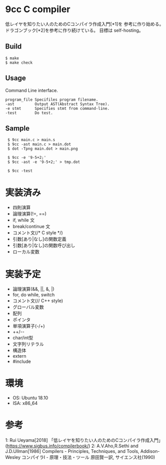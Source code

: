 9cc C compiler
===
低レイヤを知りたい人のためのCコンパイラ作成入門[*1]を
参考に作り始める。 ドラゴンブック[*2]を参考に作り続けている。
目標は self-hosting。

Build
-----
    $ make
    $ make check
    
Usage
-----
Command Line interface.

    program_file Specifiles program filename.
    -ast         Output AST(Abstract Syntax Tree). 
    -e stmt      Specifies stmt from command-line.    
    -test        Do test.

Sample
------

     $ 9cc main.c > main.s
     $ 9cc -ast main.c > main.dot
     $ dot -Tpng main.dot > main.png
     
     $ 9cc -e '9-5+2;'
     $ 9cc -ast -e '9-5+2;' > tmp.dot

     $ 9cc -test
    
# 実装済み

* 四則演算
* 論理演算(!=, ==)
* if, while 文
* break/continue 文
* コメント文(/* C style */)
* 引数[あり|なし]の関数定義
* 引数[あり|なし]の関数呼び出し
* ローカル変数

# 実装予定

* 論理演算(&&, ||, &, |)
* for, do while, switch
* コメント文(// C++ style)
* グローバル変数
* 配列
* ポインタ
* 単項演算子(-/+)
* ++/--
* char/int型
* 文字列リテラル
* 構造体
* extern
* #include

# 環境

* OS: Ubuntu 18.10
* ISA: x86_64

# 参考
1: Rui Ueyama[2018] 「低レイヤを知りたい人のためのCコンパイラ作成入門」(https://www.sigbus.info/compilerbook/)
2: A.V.Aho,R.Sethi and J.D.Ullman[1986] Compilers - Principles, Techniques, and Tools, Addison-Wesley
コンパイラⅠ - 原理・技法・ツール 原田賢一訳, サイエンス社(1990)
